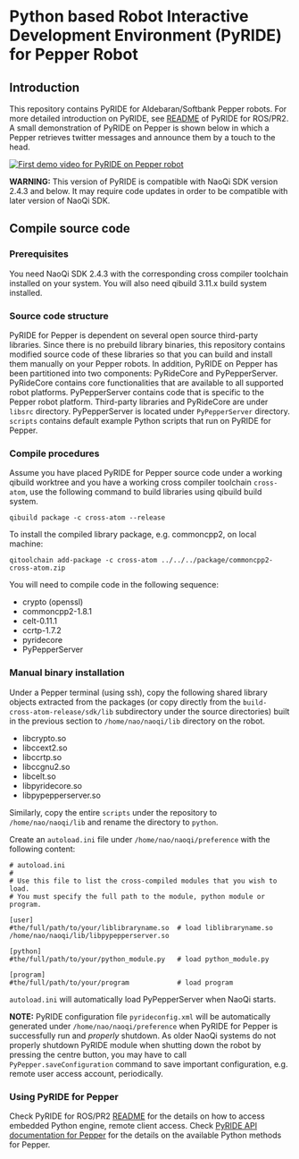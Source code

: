 # Python based Robot Interactive Development Environment (PyRIDE) for Pepper Robot

## Introduction
This repository contains PyRIDE for Aldebaran/Softbank Pepper robots. For more detailed introduction on PyRIDE, see [README](https://github.com/uts-magic-lab/pyride_pr2/blob/master/README.md) of PyRIDE for ROS/PR2. A small demonstration of PyRIDE on Pepper is shown below in which a Pepper retrieves twitter messages and announce them by a touch to the head.

[![First demo video for PyRIDE on Pepper robot](http://img.youtube.com/vi/FP9fUvsooLs/0.jpg)](http://www.youtube.com/watch?v=FP9fUvsooLs)

**WARNING:** This version of PyRIDE is compatible with NaoQi SDK version 2.4.3 and below. It may require code updates in order to be compatible with later version of NaoQi SDK.

## Compile source code
### Prerequisites
You need NaoQi SDK 2.4.3 with the corresponding cross compiler toolchain installed on your system. You will also need qibuild 3.11.x build system installed.

### Source code structure
PyRIDE for Pepper is dependent on several open source third-party libraries. Since there is no prebuild library binaries, this repository contains modified source code of these libraries so that you can build and install them manually on your Pepper robots. In addition, PyRIDE on Pepper has been partitioned into two components: PyRideCore and PyPepperServer. PyRideCore contains core functionalities that are available to all supported robot platforms. PyPepperServer contains code that is specific to the Pepper robot platform. Third-party libraries and PyRideCore are under ```libsrc``` directory. PyPepperServer is located under ```PyPepperServer``` directory. ```scripts``` contains default example Python scripts that run on PyRIDE for Pepper.

### Compile procedures
Assume you have placed PyRIDE for Pepper source code under a working qibuild worktree and you have a working cross compiler toolchain ```cross-atom```, use the following command to build libraries using qibuild build system.

```
qibuild package -c cross-atom --release
```

To install the compiled library package, e.g. commoncpp2, on local machine:

```
qitoolchain add-package -c cross-atom ../../../package/commoncpp2-cross-atom.zip
```

You will need to compile code in the following sequence:
* crypto (openssl)
* commoncpp2-1.8.1
* celt-0.11.1
* ccrtp-1.7.2
* pyridecore
* PyPepperServer

### Manual binary installation
Under a Pepper terminal (using ssh), copy the following shared library objects extracted from the packages (or copy directly from the ```build-cross-atom-release/sdk/lib``` subdirectory under the source directories) built in the previous section to ```/home/nao/naoqi/lib``` directory on the robot.

* libcrypto.so
* libccext2.so
* libccrtp.so
* libccgnu2.so
* libcelt.so
* libpyridecore.so
* libpypepperserver.so

Similarly, copy the entire ```scripts``` under the repository to ```/home/nao/naoqi/lib``` and rename the directory to ```python```.

Create an ```autoload.ini``` file under ```/home/nao/naoqi/preference``` with the following content:

```
# autoload.ini
#
# Use this file to list the cross-compiled modules that you wish to load.
# You must specify the full path to the module, python module or program.

[user]
#the/full/path/to/your/liblibraryname.so  # load liblibraryname.so
/home/nao/naoqi/lib/libpypepperserver.so

[python]
#the/full/path/to/your/python_module.py   # load python_module.py

[program]
#the/full/path/to/your/program            # load program
```

```autoload.ini``` will automatically load PyPepperServer when NaoQi starts.

**NOTE:** PyRIDE configuration file ```pyrideconfig.xml``` will be automatically generated under ```/home/nao/naoqi/preference``` when PyRIDE for Pepper is successfully run and *properly* shutdown. As older NaoQi systems do not properly shutdown PyRIDE module when shutting down the robot by pressing the centre button, you may have to call ```PyPepper.saveConfiguration``` command to save important configuration, e.g. remote user access account, periodically.

### Using PyRIDE for Pepper
Check PyRIDE for ROS/PR2 [README](https://github.com/uts-magic-lab/pyride_pr2/blob/master/README.md) for the details on how to access embedded Python engine, remote client access. Check [PyRIDE API documentation for Pepper](http://uts-magic-lab.github.io/pyride_nao) for the details on the available Python methods for Pepper.

